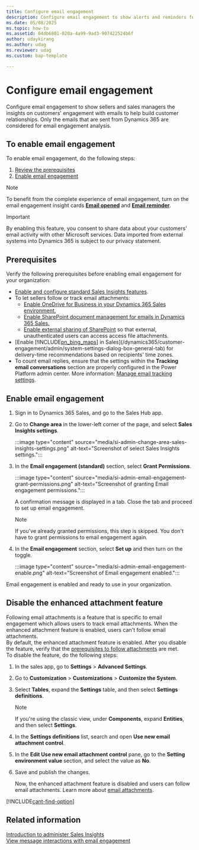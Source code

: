 ```yaml
---
title: Configure email engagement
description: Configure email engagement to show alerts and reminders for sellers and sales managers to help build customer relationships.
ms.date: 05/08/2025
ms.topic: how-to
ms.assetid: 04db6801-020a-4a99-9ad3-907422524b6f
author: udaykirang
ms.author: udag
ms.reviewer: udag
ms.custom: bap-template

---
```

# Configure email engagement 

Configure email engagement to show sellers and sales managers the insights on customers' engagement with emails to help build customer relationships. Only the emails that are sent from Dynamics 365 are considered for email engagement analysis.

## To enable email engagement

To enable email engagement, do the following steps:
 
1. [Review the prerequisites](#prerequisites)
2. [Enable email engagement](#enable-email-engagement)

> [!NOTE]
> To benefit from the complete experience of email engagement, turn on the email engagement insight cards **[Email opened](action-cards-reference.md#EmailOpened)** and **[Email reminder](action-cards-reference.md#EmailReminder)**.

> [!IMPORTANT]
> By enabling this feature, you consent to share data about your customers' email activity with other Microsoft services. Data imported from external systems into Dynamics 365 is subject to our privacy statement.

## Prerequisites

Verify the following prerequisites before enabling email engagement for your organization:

- [Enable and configure standard Sales Insights features](intro-admin-guide-sales-insights.md#enable-and-configure-standard-sales-insights-features).  
- To let sellers follow or track email attachments: <a name="prereq-follow-email-attachments"> </a>
    - [Enable OneDrive for Business in your Dynamics 365 Sales environment.](/power-platform/admin/enable-onedrive-for-business)  
    - [Enable SharePoint document management for emails in Dynamics 365 Sales.](/power-platform/admin/enable-sharepoint-document-management-specific-entities)  
    - [Enable external sharing of SharePoint](/sharepoint/external-sharing-overview) so that external, unauthenticated users can access access file attachments.  
- [Enable [!INCLUDE[pn_bing_maps](../includes/pn-bing-maps.md)] in Sales](/dynamics365/customer-engagement/admin/system-settings-dialog-box-general-tab) for delivery-time recommendations based on recipients' time zones.  
- To count email replies, ensure that the settings within the **Tracking email conversations** section are properly configured in the Power Platform admin center. More information: [Manage email tracking settings](/power-platform/admin/settings-email-tracking).

## Enable email engagement

1. Sign in to Dynamics 365 Sales, and go to the Sales Hub app.

1. Go to **Change area** in the lower-left corner of the page, and select **Sales Insights settings**.

    :::image type="content" source="media/si-admin-change-area-sales-insights-settings.png" alt-text="Screenshot of select Sales Insights settings.":::

1. In the **Email engagement (standard)** section, select **Grant Permissions**.

    :::image type="content" source="media/si-admin-email-engagement-grant-permissions.png" alt-text="Screenshot of granting Email engagement permissions.":::

    A confirmation message is displayed in a tab. Close the tab and proceed to set up email engagement.

    > [!NOTE]
    > If you've already granted permissions, this step is skipped. You don't have to grant permissions to email engagement again.

1. In the **Email engagement** section, select **Set up** and then turn on the toggle.  

    :::image type="content" source="media/si-admin-email-engagement-enable.png" alt-text="Screenshot of Email engagement enabled.":::

Email engagement is enabled and ready to use in your organization. 

## Disable the enhanced attachment feature

Following email attachments is a feature that is specific to email engagement which allows users to track email attachments. When the enhanced attachment feature is enabled, users can't follow email attachments.  
By default, the enhanced attachment feature is enabled. After you disable the feature, verify that the [prerequisites to follow attachments](#prereq-follow-email-attachments) are met.  
To disable the feature, do the following steps:  

1. In the sales app, go to **Settings** > **Advanced Settings**.  
1. Go to **Customization** > **Customizations** > **Customize the System**.  
1. Select **Tables**, expand the **Settings** table, and then select **Settings definitions**.  

    >[!NOTE]
    >If you're using the classic view, under **Components**, expand **Entities**, and then select **Settings**.

1. In the **Settings definitions** list, search and open **Use new email attachment control**.  
1. In the **Edit Use new email attachment control** pane, go to the **Setting environment value** section, and select the value as **No**.  
1. Save and publish the changes.  

    Now, the enhanced attachment feature is disabled and users can follow email attachments. Learn more about [email attachments](create-send-email-message.md#add-attachments-).

[!INCLUDE[cant-find-option](../includes/cant-find-option.md)]

## Related information

[Introduction to administer Sales Insights](intro-admin-guide-sales-insights.md)  
[View message interactions with email engagement](email-engagement.md)
